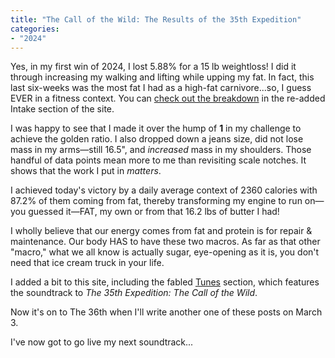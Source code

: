 ```yaml
---
title: "The Call of the Wild: The Results of the 35th Expedition"
categories:
- "2024"
---
```


Yes, in my first win of 2024, I lost 5.88% for a 15 lb weightloss!  I did it through increasing my walking and lifting while upping my fat.  In fact, this last six-weeks was the most fat I had as a high-fat carnivore...so, I guess EVER in a fitness context.  You can [check out the breakdown](/expeditions/#intake) in the re-added Intake section of the site.

I was happy to see that I made it over the hump of **1** in my challenge to achieve the golden ratio. I also dropped down a jeans size, did not lose mass in my arms—still 16.5", and *increased* mass in my shoulders.  Those handful of data points mean more to me than revisiting scale notches.  It shows that the work I put in *matters*.  

I achieved today's victory by a daily average context of 2360 calories with 87.2% of them coming from fat, thereby transforming my engine to run on—you guessed it—FAT, my own or from that 16.2 lbs of butter I had!  

I wholly believe that our energy comes from fat and protein is for repair & maintenance.  Our body HAS to have these two macros.  As far as that other "macro," what we all know is actually sugar, eye-opening as it is, you don't need that ice cream truck in your life. 

I added a bit to this site, including the fabled [Tunes](/tunes/) section, which features the soundtrack to *The 35th Expedition: The Call of the Wild*. 

Now it's on to The 36th when I'll write another one of these posts on March 3.  

I've now got to go live my next soundtrack...